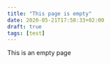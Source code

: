 ```yaml
---
title: "This page is empty"
date: 2020-05-21T17:58:33+02:00
draft: true
tags: [test]
---
```


This is an empty page

